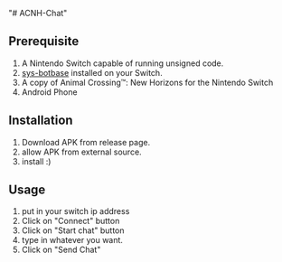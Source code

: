 "# ACNH-Chat" 

## Prerequisite

   1. A Nintendo Switch capable of running unsigned code.
   2. [sys-botbase](https://github.com/olliz0r/sys-botbase) installed on your Switch.
   3. A copy of Animal Crossing™: New Horizons for the Nintendo Switch
   4. Android Phone  
   
## Installation

   1. Download APK from release page. 
   2. allow APK from external source. 
   3. install :) 
   
   
## Usage  
	
1. put in your switch ip address
2. Click on "Connect" button 
3. Click on "Start chat" button
4. type in whatever you want.  
5. Click on "Send Chat"  

